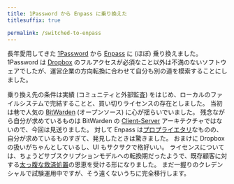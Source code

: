 ```yaml
---
title: 1Password から Enpass に乗り換えた
titlesuffix: true

permalink: /switched-to-enpass
---
```


長年愛用してきた [1Password](https://1password.com/) から [Enpass](https://www.enpass.io/) に (ほぼ) 乗り換えました。
1Password は [Dropbox](https://ja.wikipedia.org/wiki/Dropbox) のフルアクセスが必須なこと以外は不満のないソフトウェアでしたが、運営企業の方向転換に合わせて自分も別の道を模索することにしました。

乗り換え先の条件は実績 (コミュニティと外部監査) をはじめ、ローカルのファイルシステムで完結することと、買い切りライセンスの存在としました。
当初は巷で人気の [BitWarden](https://bitwarden.com) (オープンソース) に心が揺らいでいました。
残念ながら自分が求めているものは BitWarden の [Client-Server](https://ja.wikipedia.org/wiki/%E3%82%AF%E3%83%A9%E3%82%A4%E3%82%A2%E3%83%B3%E3%83%88%E3%82%B5%E3%83%BC%E3%83%90%E3%83%A2%E3%83%87%E3%83%AB) アーキテクチャではないので、今回は見送りました。
対して Enpass は[プロプライエタリ](https://ja.wikipedia.org/wiki/%E3%83%97%E3%83%AD%E3%83%97%E3%83%A9%E3%82%A4%E3%82%A8%E3%82%BF%E3%83%AA%E3%83%BB%E3%82%BD%E3%83%95%E3%83%88%E3%82%A6%E3%82%A7%E3%82%A2)なものの、自分が求めているものすぎて、発見したときは驚きました。
おまけに Dropbox の扱いがちゃんとしているし、UI もサクサクで格好いい。
ライセンスについては、ちょうどサブスクリプションモデルへの転換期だったようで、既存顧客に対する[太っ腹な救済処置](https://twitter.com/tmaesaka/status/1197585473381658624)の恩恵を受ける形になりました。
まだ一握りのクレデンシャルで試験運用中ですが、そう遠くないうちに完全移行します。
